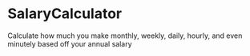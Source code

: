# SalaryCalculator
Calculate how much you make monthly, weekly, daily, hourly, and even minutely based off your annual salary
